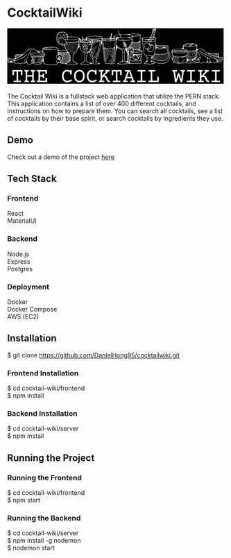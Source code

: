 # CocktailWiki

![alt text](/logo_final.png)<br />
<br />
The Cocktail Wiki is a fullstack web application that utilize the PERN stack. This application contains a list of over 400 different cocktails, and instructions on how to prepare them. You can search all cocktails, see a list of cocktails by their base spirit, or search cocktails by ingredients they use.

## Demo

Check out a demo of the project <a href="http://scary-glass.surge.sh/" target="_blank">here</a>

## Tech Stack

### Frontend

React <br />
MaterialUI

### Backend

Node.js<br />
Express<br />
Postgres

### Deployment

Docker<br />
Docker Compose<br />
AWS (EC2)

## Installation

\$ git clone https://github.com/DanielHong95/cocktailwiki.git

### Frontend Installation

$ cd cocktail-wiki/frontend<br>
$ npm install

### Backend Installation

$ cd cocktail-wiki/server<br>
$ npm install

## Running the Project

### Running the Frontend

$ cd cocktail-wiki/frontend<br>
$ npm start

### Running the Backend

$ cd cocktail-wiki/server<br>
$ npm install -g nodemon<br>
$ nodemon start
